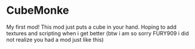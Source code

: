 # CubeMonke
My first mod!
This mod just puts a cube in your hand. Hoping to add textures and scripting when i get better
(btw i am so sorry FURY909 i did not realize you had a mod just like this)
